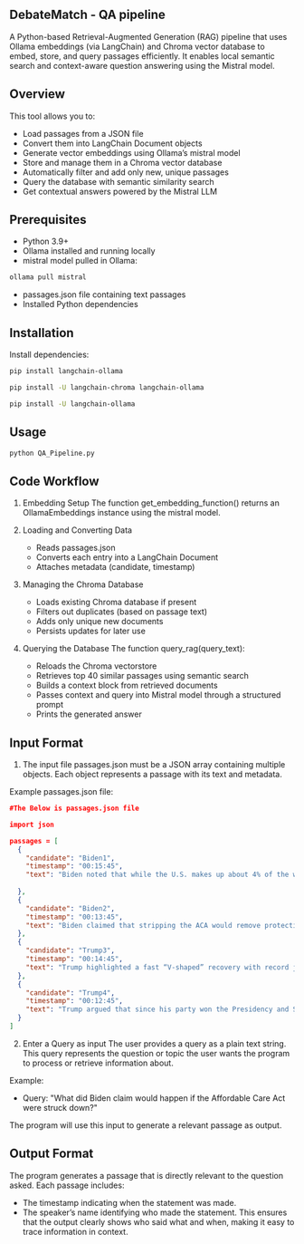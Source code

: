 ## **DebateMatch - QA pipeline**

A Python-based Retrieval-Augmented Generation (RAG) pipeline that uses Ollama embeddings (via LangChain) and Chroma vector database to embed, store, and query passages efficiently. It enables local semantic search and context-aware question answering using the Mistral model.

## **Overview**

This tool allows you to:
- Load passages from a JSON file
- Convert them into LangChain Document objects
- Generate vector embeddings using Ollama’s mistral model
- Store and manage them in a Chroma vector database
- Automatically filter and add only new, unique passages
- Query the database with semantic similarity search
- Get contextual answers powered by the Mistral LLM

## **Prerequisites**
- Python 3.9+
- Ollama installed and running locally
- mistral model pulled in Ollama: 
```bash
ollama pull mistral
```
- passages.json file containing text passages
- Installed Python dependencies

## **Installation**
Install dependencies:
```bash
pip install langchain-ollama
```
```bash
pip install -U langchain-chroma langchain-ollama
```
```bash
pip install -U langchain-ollama
```

## **Usage**
```bash
python QA_Pipeline.py
```


## **Code Workflow**

1) Embedding Setup
The function get_embedding_function() returns an OllamaEmbeddings instance using the mistral model.

2) Loading and Converting Data
    - Reads passages.json
    - Converts each entry into a LangChain Document
    - Attaches metadata (candidate, timestamp)

3) Managing the Chroma Database
    - Loads existing Chroma database if present
    - Filters out duplicates (based on passage text)
    - Adds only unique new documents
    - Persists updates for later use

4) Querying the Database
The function query_rag(query_text):
    - Reloads the Chroma vectorstore
    - Retrieves top 40 similar passages using semantic search
    - Builds a context block from retrieved documents
    - Passes context and query into Mistral model through a structured prompt
    - Prints the generated answer

## **Input Format**
1) The input file passages.json must be a JSON array containing multiple objects. Each object represents a passage with its text and metadata.

Example passages.json file:
```json
#The Below is passages.json file

import json

passages = [
  {
    "candidate": "Biden1",
    "timestamp": "00:15:45",
    "text": "Biden noted that while the U.S. makes up about 4% of the world’s population, it accounts for roughly 20% of global COVID-19 deaths and has recorded over seven million cases."
    
  },
  {
    "candidate": "Biden2",
    "timestamp": "00:13:45",
    "text": "Biden claimed that stripping the ACA would remove protections for pre-existing conditions and hurt women by allowing insurers to charge more for some conditions, e.g. pregnancy."
  },
  {
    "candidate": "Trump3",
    "timestamp": "00:14:45",
    "text": "Trump highlighted a fast “V-shaped” recovery with record job gains and reopening, while Biden argued it’s a “K-shaped” recovery, benefiting the wealthy but leaving working families, small towns, and businesses struggling."
  },
  {
    "candidate": "Trump4",
    "timestamp": "00:12:45",
    "text": "Trump argued that since his party won the Presidency and Senate, they have the right and duty to fill the Supreme Court seat; he praised Barrett’s credentials heavily."
  }
]
```

2) Enter a Query as input
The user provides a query as a plain text string. This query represents the question or topic the user wants the program to process or retrieve information about.

Example:
- Query: "What did Biden claim would happen if the Affordable Care Act were struck down?"

The program will use this input to generate a relevant passage as output.

## **Output Format**
The program generates a passage that is directly relevant to the question asked. Each passage includes:
- The timestamp indicating when the statement was made.
- The speaker’s name identifying who made the statement.
This ensures that the output clearly shows who said what and when, making it easy to trace information in context.


















